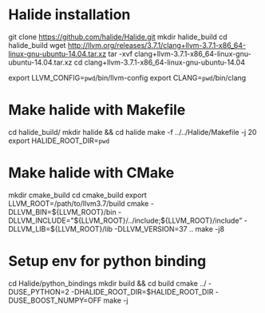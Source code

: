 Halide installation
====

git clone https://github.com/halide/Halide.git
mkdir halide_build
cd halide_build
wget http://llvm.org/releases/3.7.1/clang+llvm-3.7.1-x86_64-linux-gnu-ubuntu-14.04.tar.xz
tar -xvf clang+llvm-3.7.1-x86_64-linux-gnu-ubuntu-14.04.tar.xz
cd clang+llvm-3.7.1-x86_64-linux-gnu-ubuntu-14.04

export LLVM_CONFIG=`pwd`/bin/llvm-config
export CLANG=`pwd`/bin/clang


# Make halide with Makefile
cd halide_build/
mkdir halide && cd halide
make -f ../../Halide/Makefile -j 20
export HALIDE_ROOT_DIR=`pwd`

# Make halide with CMake
mkdir cmake_build
cd cmake_build
export LLVM_ROOT=/path/to/llvm3.7/build
cmake -DLLVM_BIN=${LLVM_ROOT}/bin -DLLVM_INCLUDE="${LLVM_ROOT}/../include;${LLVM_ROOT}/include" -DLLVM_LIB=${LLVM_ROOT}/lib -DLLVM_VERSION=37 ..
make -j8

# Setup env for python binding
cd Halide/python_bindings
mkdir build && cd build
cmake ../ -DUSE_PYTHON=2 -DHALIDE_ROOT_DIR=$HALIDE_ROOT_DIR
-DUSE_BOOST_NUMPY=OFF
make -j 

